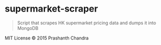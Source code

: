 supermarket-scraper
====

> Script that scrapes HK supermarket pricing data and dumps it into MongoDB

MIT License © 2015 Prashanth Chandra

